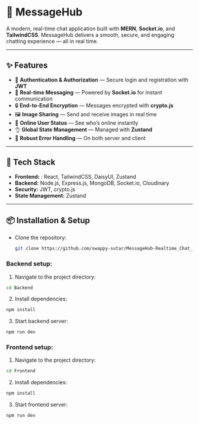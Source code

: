 # 💬 MessageHub
A modern, real-time chat application built with **MERN**, **Socket.io**, and **TailwindCSS**. MessageHub delivers a smooth, secure, and engaging chatting experience — all in real time.

---

## ✨ Features
- 🎃 **Authentication & Authorization** — Secure login and registration with **JWT**
- 👾 **Real-time Messaging** — Powered by **Socket.io** for instant communication
- 🔒 **End-to-End Encryption** — Messages encrypted with **crypto.js**
- 🖼️ **Image Sharing** — Send and receive images in real time 
- 🚀 **Online User Status** — See who’s online instantly
- 👌 **Global State Management** — Managed with **Zustand**
- 🐞 **Robust Error Handling** — On both server and client

---

## 🌟 Tech Stack
- **Frontend:** : React, TailwindCSS, DaisyUI, Zustand
- **Backend:** Node.js, Express.js, MongoDB, Socket.io, Cloudinary
- **Security:** JWT, crypto.js  
- **State Management:** Zustand  

---

## 📦 Installation & Setup

- Clone the repository:
  ```bash
  git clone https://github.com/swappy-sutar/MessageHub-Realtime_Chat_Application_MERN.git
  ```

### Backend setup:
1. Navigate to the project directory:
  ```bash
  cd Backend
  ```
2. Install dependencies:
  ```bash
  npm install
  ```
3. Start backend server:
  ```bash
  npm run dev
  ```

### Frontend setup:
1. Navigate to the project directory:
  ```bash
  cd Frontend
  ```
2. Install dependencies:
  ```bash
  npm install
  ```
3. Start frontend server:
  ```bash
  npm run dev
  ```
